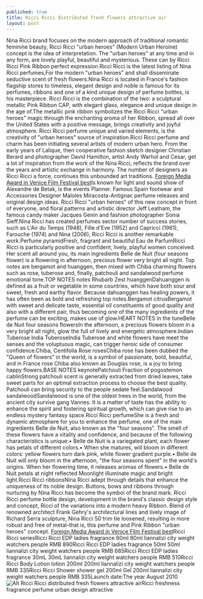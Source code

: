 ```yaml
---
published: true
title: Ricci Ricci distributed fresh flowers attractive air
layout: post
---
```

Nina Ricci brand focuses on the modern approach of traditional romantic feminine beauty, Ricci Ricci \"urban heroes\" (Modern Urban Heroine) concept is the idea of interpretation. The \"urban heroes\" at any time and in any form, are lovely playful, beautiful and mysterious. These can by Ricci Ricci Pink Ribbon perfect expression.Ricci Ricci is the latest listing of Nina Ricci perfumes,For the modern \"urban heroes\" and shall disseminate seductive scent of fresh flowers.Nina Ricci is located in France\'s fashion flagship stores to timeless, elegant design and noble is famous for its perfumes, ribbons and one of a kind unique design of perfume bottles, is his masterpiece. Ricci Ricci is the combination of the two: a sculptural metallic Pink Ribbon CAP, with elegant glass, elegance and unique design in the age of.The metallic pink ribbon symbolizes the Ricci Ricci \"urban heroes\" magic through the enchanting aroma of her Ribbon, spread all over the United States with a positive message, brings creativity and joyful atmosphere. Ricci Ricci perfume unique and varied elements, is the creativity of \"urban heroes\" source of inspiration.Ricci Ricci perfume and charm has been initiating several artists of modern urban hero. From the early years of Lalique, then cooperative fashion sketch designer Christian Berard and photographer David Hamilton, artist Andy Warhol and Cesar, get a lot of inspiration from the work of the Nina Ricci, reflects the brand over the years and artistic exchange in harmony. The number of designers as Ricci Ricci a force, continues this unbounded art traditions. [Foreign Media Award in Venice Film Festival best](http://www.jigcase.com/2015/12/04/foreign-media-award-in-venice-film-festival-best-ever-dress/)Is known for light and sound show of Alexandre de Betak, is the events Planner. Famous Spain footwear and Accessories Designer Maloles Miracosta-Antignac perfume releases and original design ideas. Ricci Ricci \"urban heroes\" of this new concept in front of everyone, and floral patterns and artistic director Jeff Leatham, the famous candy maker Jacques Genin and fashion photographer Sonia Sieff.Nina Ricci has created perfumes sector number of success stories, such as L\'Air du Temps (1948), Fille d\'Eve (1952) and Capricci (1961), Farouche (1974) and Nina (2006), Ricci Ricci is another remarkable work.Perfume pyramidFresh, fragrant and beautiful Eau de ParfumRicci Ricci is particularly positive and confident, lively, playful women conceived. Her scent all around you, its main ingredients Belle de Nuit (four seasons flower) is a flowering in afternoon, precious flower very bright all night. Top notes are bergamot and huanggen, then mixed with Chiba charming flowers such as rose, tuberose and, finally, patchouli and sandalwood perfume emotional tone.TOP NOTES notes Rhubarb Zest huanggenDahuanggen is defined as a fruit or vegetable in some countries, which have both sour and sweet, fresh and earthy flavor. Because dahuanggen has healing powers, it has often been as bold and refreshing top notes.Bergamot citrusBergamot with sweet and delicate taste, essential oil constituents of good quality and also with a different pair, thus becoming one of the many ingredients of the perfume can be exciting, makes use of glow.HEART NOTES in the tuneBelle de Nuit four seasons flowersIn the afternoon, a precious flowers bloom in a very bright all night, glow the full of lively and energetic atmosphere.Indian Tuberose India TuberoseIndia Tuberose and white flowers have meet the senses and the voluptuous magic, can trigger heroic side of consumer confidence.Chiba, Centifolia Rose rosesChiba rose has been dubbed the \"Queen of flowers\" in the world, is a symbol of passionate, bold, beautiful, and in France rose Chiba also known as Douglas rose, is a joy to bring happy flowers.BASE NOTES keynotePatchouli Fraction of pogostemon cablinStrong patchouli scent is generally extracted from dried leaves, take sweet parts for an optimal extraction process to choose the best quality. Patchouli can bring security to the people sedate feel.Sandalwood sandalwoodSandalwood is one of the oldest trees in the world, from the ancient city survive gang Vannes. It is a matter of taste has the ability to enhance the spirit and fostering spiritual growth, which can give rise to an endless mystery fantasy space.Ricci Ricci perfumeShe is a fresh and dynamic atmosphere for you to enhance the perfume, one of the main ingredients Belle de Nuit, also known as the \"four seasons\". The smell of these flowers have a vitality and confidence, and because of the following characteristics is unique:• Belle de Nuit is a variegated plant, each flower has petals of different colors.• When she matures, will bloom in different colors: yellow flowers turn dark pink, white flower gradient purple.• Belle de Nuit will only bloom in the afternoon, \"the four seasons spent\" in the world\'s origins. When her flowering time, it releases aromas of flowers.• Belle de Nuit petals at night reflected Moonlight illuminate magic and bright light.Ricci Ricci ribbonsNina Ricci adept through details that enhance the uniqueness of its noble design. Buttons, bows and ribbons through nurturing by Nina Ricci has become the symbol of the brand mark. Ricci Ricci perfume bottle design, development in the brand\'s classic design style and concept, Ricci of the variations into a modern heavy Ribbon. Blend of renowned architect Frank Gehry\'s architectural lines and lively image of Richard Serra sculpture, Nina Ricci 50 trim tie loosened, resulting in more robust and free of metal-that is, this perfume and Pink Ribbon \"urban heroes\" concept. [Foreign Media Award in Venice Film Festival best](http://www.jigcase.com/2015/12/04/foreign-media-award-in-venice-film-festival-best-ever-dress/)Ricci Ricci seriesRicci Ricci EDP ladies fragrance 80ml 80ml liannalizi city weight watchers people RMB 890Ricci Ricci EDP ladies fragrance 50ml 50ml liannalizi city weight watchers people RMB 685Ricci Ricci EDP ladies fragrance 30mL 30mL liannalizi city weight watchers people RMB 510Ricci Ricci Body Lotion lotion 200ml 200ml liannalizi city weight watchers people RMB 335Ricci Ricci Shower shower gel 200ml Gel 200ml liannalizi city weight watchers people RMB 335Launch date:The year August 2010 ![Alt Ricci Ricci distributed fresh flowers attractive air](https://c1.staticflickr.com/1/646/23693612866_c96cdbe23e_z.jpg)Ricci freshness fragrance perfume urban design attractive